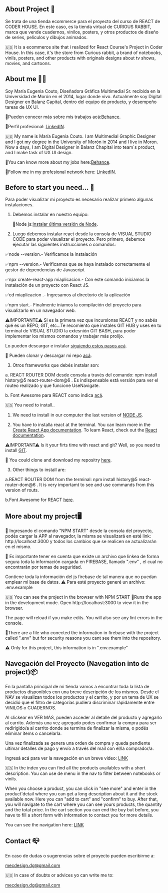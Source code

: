 ## About Project 🚀

Se trata de una tienda ecommerce para el proyecto del curso de REACT de CODER HOUSE.
En este caso, es la tienda virtual de CURIOUS RABBIT, marca que vende cuadernos, vinilos, posters, y otros productos de diseño de series, películos y dibujos animados.

🇺🇸 It is a ecommerce site that i realized for React Course's Project in Coder House.
In this case, it's the store from Curious rabbit, a brand of notebooks, vinils, posters, and other products with originals designs about tv shows, movies, and cartoons.

## About me 🙋‍♀️

Soy María Eugenia Couto, Diseñadora Gráfica Multimedial Sr. recibida en la Universidad de Morón en el 2014, lugar donde vivo. Actualmente soy Digital Designer en Balanz Capital, dentro del equipo de producto, y desempeño tareas de UX UI.

🔸Pueden conocer más sobre mis trabajos acá:[Behance](https://www.behance.net/MECdesign).

🔸Perfil profesional: [LinkedIN](https://www.linkedin.com/in/mar%C3%ADa-eugenia-couto/).

🇺🇸 My name is María Eugenia Couto. I am Multimedial Graphic Designer and I got my degree in the University of Morón in 2014 and I live in Moron. Now a days, I am Digital Designer in Balanz Chapital into team`s product, and I make task of UX UI design.

🔸You can know more about my jobs here:[Behance](https://www.behance.net/MECdesign).

🔸Follow me in my profesional network here: [LinkedIN](https://www.linkedin.com/in/mar%C3%ADa-eugenia-couto/).


## Before to start you need... 🔧

Para poder visualizar mi proyecto es necesario realizar primero algunas instalaciones.

1) Debemos instalar en nuestro equipo:
   
   📌Node js:[Instalar última versión de Node](https://nodejs.org/en/).

2) Luego debemos instalar react desde la consola de VISUAL STUDIO CODE para poder visualizar el proyecto. Pero primero, debemos ejecutar las siguientes instrucciones o comandos:

✅node --version.- Verificamos la instalación

✅npm --version.- Verificamos que se haya instalado correctamente el gestor de dependencias de Javascript

✅npx create-react-app miaplicacion.- Con este comando iniciamos la instalación de un proyecto con React JS.

✅cd miaplicacion .- Ingresamos al directorio de la aplicación

✅npm start.- Finalmente iniamos la compilación del proyecto para visualizarlo en un navegador web.


⚠IMPORTANTE⚠ Si es la primera vez que incursionas REACT y no sabés qué es un REPO, GIT, etc...Te recomiento que instales GIT HUB y uses en tu terminal de VISUAL STUDIO la extesnión GIT BASH, para poder implementar los mismos comandos y trabajar más prolijo.

Lo pueden descargar e instalar [siguiendo estos pasos acá](https://www.stanleyulili.com/git/how-to-install-git-bash-on-windows/).

🔗 Pueden clonar y descargar mi repo [acá](https://github.com/mec2110/tiendacr_COUTO/tree/TrabajoFInal-MaEugeniaCouto).


3) Otros frameworks que debés instalar son:

  a. REACT ROUTER DOM desde consola a través del comando:
  npm install history@5 react-router-dom@6 .
  Es indispensable está versión para ver el routeo realizado y que funcione UseNavigate.

  b. Font Awesome para REACT como indica [acá](https://fontawesome.com/v5.15/how-to-use/on-the-web/using-with/react).

🇺🇸 You need to install..
1) We need to install in our computer the last version of [NODE JS](https://nodejs.org/en/).

2) You have to installa react at the terminal.
You can learn more in the [Create React App documentation](https://facebook.github.io/create-react-app/docs/getting-started).
To learn React, check out the [React documentation](https://reactjs.org/).

⚠IMPORTANT⚠ Is it your firts time with react and git? Well, so you need to install [GIT](https://www.stanleyulili.com/git/how-to-install-git-bash-on-windows/).

🔗 You could clone and download my repositry [here](https://github.com/mec2110/tiendacr_COUTO/tree/TrabajoFInal-MaEugeniaCouto).

3) Other things to install are:

a.REACT ROUTER DOM from the terminal:
  npm install history@5 react-router-dom@6 . 
  It is very importamt to see and use commands from this version of routs.


b.Font Awesome for REACT [here](https://fontawesome.com/v5.15/how-to-use/on-the-web/using-with/react).


## More about my project🖥

📌 Ingresando el comando "NPM START" desde la consola del proyecto, podés cargar la APP al navegador, la misma se visualizará en esté link: http://localhost:3000 y todos los cambios que se realicen se actualizarán en el mismo.

📌 Es importante tener en cuenta que existe un archivo que linkea de forma segura toda la información cargada en FIREBASE, llamado ".env" , el cual no encontrarán por temas de seguridad.

Contiene toda la información del js firebase de tal manera que no puedan emplear mi base de datos.
⚠ Para esté proyecto generé un archivo: .env.example

🇺🇸 You can see the project in the browser with NPM START
📌Runs the app in the development mode.
Open http://localhost:3000 to view it in the browser.

The page will reload if you make edits.
You will also see any lint errors in the console.

📌There are a file who conected the information in firebase with the project called ".env" but for security reasons you cant see them into the repository.

⚠ Only for this project, this information is in ".env.example"

## Navegación del Proyecto (Navegation into de project)📦

En la pantalla principal de mi tienda vamos a encontrar toda la lista de productos disponibles con una breve descripción de los mismos. Desde el NAV se visualizan todos los productos y el carrito, y por un tema de UX se decidió que el filtro de categorías pudiera discriminar rápidamente entre VINILOS o CUADERNOS. 

Al clickear en VER MÁS, pueden acceder al detalle del producto y agregarlo al carrito. Además una vez agregado podes confirmar la compra para ser redirigido/a al carrito donde se termina de finalizar la misma, o podés eliminar items o cancelarla.

Una vez finalizada se genera una orden de compra y queda pendiente ultimar detalles de pago y envío a través del mail con el/la comprador/a.

Ingresá acá para ver la navegación en un breve video:
[LINK](https://drive.google.com/drive/folders/1uL8HhQrcROP5fDtYNPyn_QsCwS_D_lPq?usp=sharing)

🇺🇸 In the index you can find all the products availables with a short description. You can use de menu in the nav to filter between notebooks or vinils.

When you choose a product, you can click in "see more" and enter in the product'detail where you can get a long description about it and the stock available now. Here you can "add to cart" and "confirm" to buy. After that, you will navigate to the cart where you can see yours products, the quantity and the total price. In the cart section you can end the buy but before, you have to fill a short form with information to contact you for more details. 

You can see the navigation here:
[LINK](https://drive.google.com/drive/folders/1uL8HhQrcROP5fDtYNPyn_QsCwS_D_lPq?usp=sharing)

## Contact 📪

En caso de dudas o sugerencias sobre el proyecto pueden escribirme a:

 mecdesign.dg@gmail.com

🇺🇸 In case of doubts or advices yo can write me to:

mecdesign.dg@gmail.com